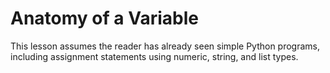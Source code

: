 # Anatomy of a Variable

This lesson assumes the reader has already seen simple Python programs, including assignment statements using numeric, string, and list types.
